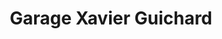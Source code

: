 ---
title: "Garage Xavier Guichard"
url: /saint-christo-en-jarez/garage-xavier-guichard/
shop: réparation de voitures
---